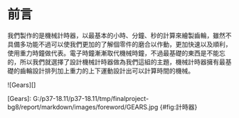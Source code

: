 前言
===



我們製作的是機械計時器，以最基本的小時、分鐘、秒的計算來繪製齒輪，雖然不具備多功能不過可以使我們更加的了解個零件的磨合以作動，更加快速以及順利，使用重力時鐘做代表。電子時鐘漸漸取代機械時鐘，不過最基礎的東西是不能忘的，所以我們就選擇了設計機械計時器做為我們這組的主題，機械計時器擁有最基礎的齒輪設計排列加上重力的上下運動設計出可以計算時間的機械。


![Gears][]
    
    
[Gears]: G:/p37-18.11/p37-18.11/tmp/finalproject-bg8/report/markdown/images/foreword/GEARS.jpg {#fig:計時器}
